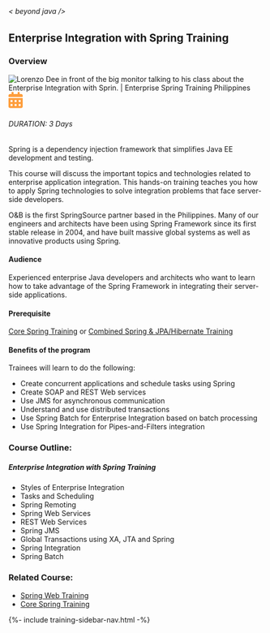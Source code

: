 <!-- ---
layout:             training-tracks
class:              trackdetails
title:              Enterprise Integration with Spring Training
title_seo:          Enterprise Spring Training Philippines
titles:             O&B Enterprise Integration with Spring Training
desc:               "Enterprise Spring Training Philippines | This course will discuss the important topics and technologies related to enterprise application integration. This hands-on training teaches you how to apply Spring technologies to solve integration problems that face server-side developers."
description:        Enterprise Spring Training Philippines | This course will discuss the important topics and technologies related to enterprise application integration. This hands-on training teaches you how to apply Spring technologies to solve integration problems that face server-side developers.
photo:              "https://university.orangeandbronze.com/assets/img/EnterpriseIntegrationWithSpring-FBLinkPostPhoto.png"
short_description:  Enterprise Spring Training Philippines | This course will discuss the important topics and technologies related to enterprise application integration. This hands-on training teaches you how to apply Spring technologies to solve integration problems that face server-side developers.
keywords:           Integration with Spring Training Philippines, Integration with Spring Training Manila, Integration with Spring Training Makati, REST Web Services, Spring Integration Philippines, Spring Batch
date:               2018-06-10 08:00:00 +0800
categories:         java-framework
--- -->
<div class="section-content">
    <div class="container-fluid auto-1110">
        <div class="row">
            <div class="col">
                <div class="panel-content">
                    <div class="title-section">
                        <img src="{{ "assets/img/title-software.png" | relative_url }}" alt="">
                        <div class="title">
                            <h6>
                                < beyond java />
                            </h6>
                            <h2>Enterprise Integration with Spring Training</h2>
                        </div>
                    </div>
                    <div class="row" data-sticky-container>
                        <div class="track-panel">
                            <div class="track-content">
                                <section id="overview">
                                    <h3>Overview</h3>
                                    <img class="mb30 img-fluid" src="{{ "assets/img/EnterpriseIntegrationWithSpring.cover.png" | relative_url }}" alt="Lorenzo Dee in front of the big monitor talking to his class about the Enterprise Integration with Sprin. | Enterprise Spring Training Philippines">
                                    <div class="track-details">
                                        <div class="details mr40">
                                            <img src="/assets/img/ico-calendar.svg" alt="">
                                            <h6>DURATION: 3 Days</h6>
                                        </div>
                                    </div>
                                    <p>Spring is a dependency injection framework that simplifies Java EE development and testing.</p>
                                    <p>This course will discuss the important topics and technologies related to enterprise application integration. This hands-on training teaches you how to apply Spring technologies to solve integration problems that face server-side developers.</p>
                                    <p>O&B is the first SpringSource partner based in the Philippines. Many of our engineers and architects have been using Spring Framework since its first stable release in 2004, and have built massive global systems as well as innovative products using Spring.</p>
                                    <h4>Audience</h4>
                                    <p>Experienced enterprise Java developers and architects who want to learn how to take advantage of the Spring Framework in integrating their server-side applications.</p>
                                    <h4>Prerequisite</h4>
                                    <p><a href="/java-framework/core-spring/" target="_blank">Core Spring Training</a> or <a href="/java-framework/spring-jpa-hibernate/" target="_blank">Combined Spring & JPA/Hibernate Training</a></p>
                                    <h4>Benefits of the program</h4>
                                    <p>Trainees will learn to do the following:</p>
                                    <ul>
                                    <li>Create concurrent applications and schedule tasks using Spring</li>
                                    <li>Create SOAP and REST Web services</li>
                                    <li>Use JMS for asynchronous communication</li>
                                    <li>Understand and use distributed transactions</li>
                                    <li>Use Spring Batch for Enterprise Integration based on batch processing</li>
                                    <li>Use Spring Integration for Pipes-and-Filters integration</li>
                                    </ul>
                                </section>
                                <section id="topic-outline">
                                    <h3>
                                        Course Outline:
                                    </h3>
                                    <h5 class="course-title">Enterprise Integration with Spring Training</h5>
                                    <ul class="course-outline">
                                    <li>Styles of Enterprise Integration</li>
                                    <li>Tasks and Scheduling</li>
                                    <li>Spring Remoting</li>
                                    <li>Spring Web Services</li>
                                    <li>REST Web Services</li>
                                    <li>Spring JMS</li>
                                    <li>Global Transactions using XA, JTA and Spring</li>
                                    <li>Spring Integration</li>
                                    <li>Spring Batch</li>
                                    </ul>
                                </section>
                                <section>
                                    <h3>
                                        Related Course:
                                    </h3>
                                    <ul class="course-outline">
                                    <li><a href="/java-framework/spring-web/" target="_blank">Spring Web Training</a></li>
                                    <li><a href="/java-framework/core-spring/" target="-blank">Core Spring Training</a></li>
                                    </ul>
                                </section>
                                <!-- <section id="faq">
                                    <h3>Frequently Asked Questions</h3>
                                    <div class="faq-list" id="accordion">
                                        <a class="faq-card">
                                            <div class="faq-header collapsed" id="heading-1" data-toggle="collapse" data-target="#collapse-1" aria-expanded="true" aria-controls="collapse-1">
                                                <h4 class="title">
                                                    What are the prerequisites needed before I take this training track?
                                                </h4>
                                                <img src="{{ "assets/img/ico-chevron-down.svg" | relative_url }}" alt="" class="ico">
                                            </div>
                                            <div id="collapse-1" class="collapse faq-body" aria-labelledby="heading-1" data-parent="#accordion">
                                                <div class="content">
                                                    <p>
                                                        None.
                                                    </p>
                                                </div>
                                            </div>
                                        </a>
                                        <a class="faq-card">
                                            <div class="faq-header collapsed" id="heading-2" data-toggle="collapse" aria-expanded="false" data-target="#collapse-2" aria-controls="collapse-2">
                                                <h4 class="title">
                                                    What skills should I expect to possess at the end of the course?
                                                </h4>
                                                <img src="{{ "assets/img/ico-chevron-down.svg" | relative_url }}" alt="" class="ico">
                                            </div>
                                            <div id="collapse-2" class="collapse faq-body" aria-labelledby="heading-2" data-parent="#accordion">
                                                <div class="content">
                                                    <p>
                                                       Learn basic installation and creating creating databases and collections.
                                                    </p>
                                                </div>
                                            </div>
                                        </a>
                                    </div>
                                </section> -->
                            </div>
                            {%- include training-sidebar-nav.html -%}
                        </div>
                    </div>
                </div>
            </div>
        </div>
    </div>
</div>